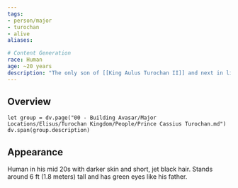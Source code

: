 ```yaml
---
tags:
- person/major
- turochan
- alive
aliases:

# Content Generation
race: Human
age: ~20 years
description: "The only son of [[King Aulus Turochan II]] and next in line to rule the Kingdom."
---
```

## Overview
```dataviewjs
let group = dv.page("00 - Building Avasar/Major Locations/Elisus/Turochan Kingdom/People/Prince Cassius Turochan.md")
dv.span(group.description)
```
## Appearance
Human in his mid 20s with darker skin and short, jet black hair. Stands around 6 ft (1.8 meters) tall and has green eyes like his father.